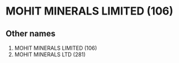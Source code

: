# MOHIT MINERALS LIMITED (106)

## Other names
1. MOHIT MINERALS LIMITED (106)
1. MOHIT MINERALS LTD (281)


